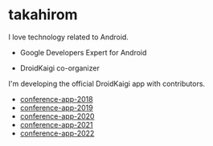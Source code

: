 # takahirom

I love technology related to Android.

* Google Developers Expert for Android

* DroidKaigi co-organizer

I'm developing the official DroidKaigi app with contributors.

* [conference-app-2018](https://github.com/DroidKaigi/conference-app-2018)
* [conference-app-2019](https://github.com/DroidKaigi/conference-app-2019)
* [conference-app-2020](https://github.com/DroidKaigi/conference-app-2020)
* [conference-app-2021](https://github.com/DroidKaigi/conference-app-2021) 
* [conference-app-2022](https://github.com/DroidKaigi/conference-app-2022) 


